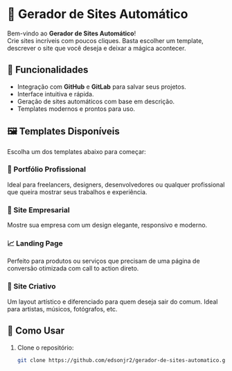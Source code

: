 # 🚀 Gerador de Sites Automático

Bem-vindo ao **Gerador de Sites Automático**!  
Crie sites incríveis com poucos cliques. Basta escolher um template, descrever o site que você deseja e deixar a mágica acontecer.

## 🔧 Funcionalidades

- Integração com **GitHub** e **GitLab** para salvar seus projetos.
- Interface intuitiva e rápida.
- Geração de sites automáticos com base em descrição.
- Templates modernos e prontos para uso.

## 🖼️ Templates Disponíveis

Escolha um dos templates abaixo para começar:

### 📁 Portfólio Profissional
Ideal para freelancers, designers, desenvolvedores ou qualquer profissional que queira mostrar seus trabalhos e experiência.

### 🏢 Site Empresarial
Mostre sua empresa com um design elegante, responsivo e moderno.

### 📈 Landing Page
Perfeito para produtos ou serviços que precisam de uma página de conversão otimizada com call to action direto.

### 🎨 Site Criativo
Um layout artístico e diferenciado para quem deseja sair do comum. Ideal para artistas, músicos, fotógrafos, etc.

## 📝 Como Usar

1. Clone o repositório:
   ```bash
   git clone https://github.com/edsonjr2/gerador-de-sites-automatico.git
